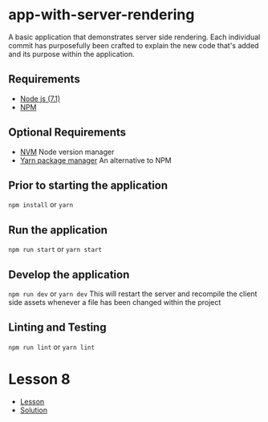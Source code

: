 # app-with-server-rendering
A basic application that demonstrates server side rendering. 
Each individual commit has purposefully been crafted to explain the new code that's added and its purpose
within the application.

## Requirements
- [Node js (7.1)](https://nodejs.org/en/download/)
- [NPM](https://www.npmjs.com/package/npm)

## Optional Requirements
- [NVM](https://github.com/creationix/nvm) Node version manager
- [Yarn package manager](https://yarnpkg.com/) An alternative to NPM

## Prior to starting the application
`npm install` or `yarn`

## Run the application
`npm run start` or `yarn start`

## Develop the application
`npm run dev` or `yarn dev`
This will restart the server and recompile the client side assets whenever a file has been changed
within the project

## Linting and Testing
`npm run lint` or `yarn lint`

# Lesson 8
- [Lesson](./PROBLEM.md) 
- [Solution](https://github.com/azaharakis/app-with-server-rendering/compare/0bc5c27...09c9e80)